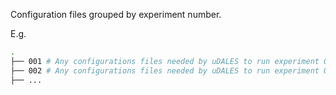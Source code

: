 Configuration files grouped by experiment number.

E.g.
``` sh
.
├── 001 # Any configurations files needed by uDALES to run experiment 001.
├── 002 # Any configurations files needed by uDALES to run experiment 002.
├── ...
```